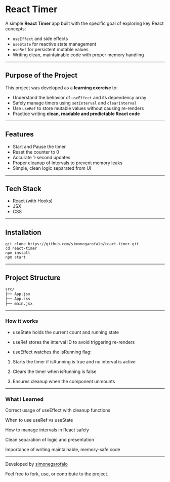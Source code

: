 # React Timer

A simple **React Timer** app built with the specific goal of exploring key React concepts:

- `useEffect` and side effects
- `useState` for reactive state management
- `useRef` for persistent mutable values
- Writing clean, maintainable code with proper memory handling

---

## Purpose of the Project

This project was developed as a **learning exercise** to:

- Understand the behavior of `useEffect` and its dependency array
- Safely manage timers using `setInterval` and `clearInterval`
- Use `useRef` to store mutable values without causing re-renders
- Practice writing **clean, readable and predictable React code**

---

## Features

- Start and Pause the timer
- Reset the counter to 0
- Accurate 1-second updates
- Proper cleanup of intervals to prevent memory leaks
- Simple, clean logic separated from UI

---

## Tech Stack

- React (with Hooks)
- JSX
- CSS

---

## Installation

```
git clone https://github.com/simonegarofalo/react-timer.git
cd react-timer
npm install
npm start
```

---

## Project Structure

```txt
src/
├── App.jsx
├── App.css
├── main.jsx
```

---

### How it works

- useState holds the current count and running state

- useRef stores the interval ID to avoid triggering re-renders

- useEffect watches the isRunning flag:

1. Starts the timer if isRunning is true and no interval is active

2. Clears the timer when isRunning is false

3. Ensures cleanup when the component unmounts

---

### What I Learned

Correct usage of useEffect with cleanup functions

When to use useRef vs useState

How to manage intervals in React safely

Clean separation of logic and presentation

Importance of writing maintainable, memory-safe code

---

Developed by <a href="https://github.com/simonegarofalo">simonegarofalo</a>

Feel free to fork, use, or contribute to the project.
